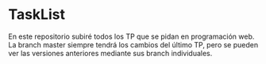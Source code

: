 # TaskList

En este repositorio subiré todos los TP que se pidan en programación web.
La branch master siempre tendrá los cambios del último TP, pero se pueden ver las versiones anteriores mediante sus branch individuales.